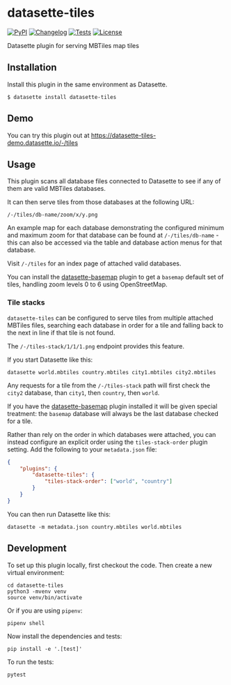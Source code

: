 # datasette-tiles

[![PyPI](https://img.shields.io/pypi/v/datasette-tiles.svg)](https://pypi.org/project/datasette-tiles/)
[![Changelog](https://img.shields.io/github/v/release/simonw/datasette-tiles?include_prereleases&label=changelog)](https://github.com/simonw/datasette-tiles/releases)
[![Tests](https://github.com/simonw/datasette-tiles/workflows/Test/badge.svg)](https://github.com/simonw/datasette-tiles/actions?query=workflow%3ATest)
[![License](https://img.shields.io/badge/license-Apache%202.0-blue.svg)](https://github.com/simonw/datasette-tiles/blob/main/LICENSE)

Datasette plugin for serving MBTiles map tiles

## Installation

Install this plugin in the same environment as Datasette.

    $ datasette install datasette-tiles

## Demo

You can try this plugin out at https://datasette-tiles-demo.datasette.io/-/tiles

## Usage

This plugin scans all database files connected to Datasette to see if any of them are valid MBTiles databases.

It can then serve tiles from those databases at the following URL:

    /-/tiles/db-name/zoom/x/y.png

An example map for each database demonstrating the configured minimum and maximum zoom for that database can be found at `/-/tiles/db-name` - this can also be accessed via the table and database action menus for that database.

Visit `/-/tiles` for an index page of attached valid databases.

You can install the [datasette-basemap](https://datasette.io/plugins/datasette-basemap) plugin to get a `basemap` default set of tiles, handling zoom levels 0 to 6 using OpenStreetMap.

### Tile stacks

`datasette-tiles` can be configured to serve tiles from multiple attached MBTiles files, searching each database in order for a tile and falling back to the next in line if that tile is not found.

The `/-/tiles-stack/1/1/1.png` endpoint provides this feature.

If you start Datasette like this:

    datasette world.mbtiles country.mbtiles city1.mbtiles city2.mbtiles

Any requests for a tile from the `/-/tiles-stack` path will first check the `city2` database, than `city1`, then `country`, then `world`.

If you have the [datasette-basemap](https://datasette.io/plugins/datasette-basemap) plugin installed it will be given special treatment: the `basemap` database will always be the last database checked for a tile.

Rather than rely on the order in which databases were attached, you can instead configure an explicit order using the `tiles-stack-order` plugin setting. Add the following to your `metadata.json` file:

```json
{
    "plugins": {
        "datasette-tiles": {
            "tiles-stack-order": ["world", "country"]
        }
    }
}
```

You can then run Datasette like this:

    datasette -m metadata.json country.mbtiles world.mbtiles

## Development

To set up this plugin locally, first checkout the code. Then create a new virtual environment:

    cd datasette-tiles
    python3 -mvenv venv
    source venv/bin/activate

Or if you are using `pipenv`:

    pipenv shell

Now install the dependencies and tests:

    pip install -e '.[test]'

To run the tests:

    pytest
